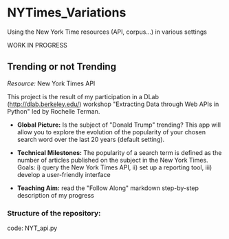 # NYTimes_Variations
Using the New York Time resources (API, corpus...) in various settings

WORK IN PROGRESS

## Trending or not Trending

*Resource:* New York Times API


This project is the result of my participation in a DLab (http://dlab.berkeley.edu/) workshop  "Extracting Data through Web APIs in Python" led by Rochelle Terman.


* **Global Picture:** Is the subject of "Donald Trump" trending? This app will allow you to explore the evolution of the popularity of your chosen search word over the last 20 years (default setting).

* **Technical Milestones:** The popularity of a search term is defined as the number of articles published on the subject in the New York Times. Goals: i) query the New York Times API, ii) set up a reporting tool, iii) develop a user-friendly interface

* **Teaching Aim:** read the "Follow Along" markdown step-by-step description of my progress

### Structure of the repository:
code: NYT_api.py
